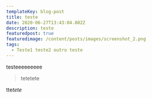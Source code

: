 ```yaml
---
templateKey: blog-post
title: teste
date: 2020-06-27T13:43:04.802Z
description: teste
featuredpost: true
featuredimage: /content/posts/images/screenshot_2.png
tags:
  - Teste1 teste2 outro teste
---
```

testeeeeeeeee





> tetetete

tte*tete*